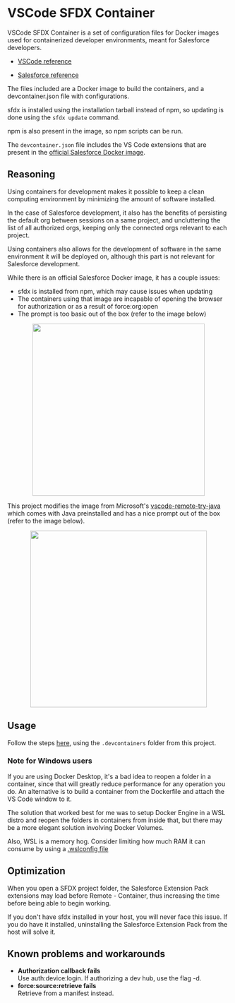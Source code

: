 # VSCode SFDX Container

VSCode SFDX Container is a set of configuration files for Docker images used for containerized developer environments, meant for Salesforce developers.

- [VSCode reference](https://code.visualstudio.com/docs/remote/containers)

- [Salesforce reference](https://developer.salesforce.com/tools/vscode/en/user-guide/remote-development/)

The files included are a Docker image to build the containers, and a devcontainer.json file with configurations.

sfdx is installed using the installation tarball instead of npm, so updating is done using the `sfdx update` command.

npm is also present in the image, so npm scripts can be run.

The `devcontainer.json` file includes the VS Code extensions that are present in the [official Salesforce Docker image](https://hub.docker.com/r/salesforce/salesforcedx).

## Reasoning
Using containers for development makes it possible to keep a clean computing environment by minimizing the amount of software installed.

In the case of Salesforce development, it also has the benefits of persisting the default org between sessions on a same project, and uncluttering the list of all authorized orgs, keeping only the connected orgs relevant to each project.

Using containers also allows for the development of software in the same environment it will be deployed on, although this part is not relevant for Salesforce development.

While there is an official Salesforce Docker image, it has a couple issues:
- sfdx is installed from npm, which may cause issues when updating
- The containers using that image are incapable of opening the browser for authorization or as a result of force:org:open
- The prompt is too basic out of the box (refer to the image below)

<p align="center">
	<img src="https://user-images.githubusercontent.com/66442848/147389933-370c1921-f567-4789-abf5-9dd0ef0bdf2f.png" width="390" >
</p>

This project modifies the image from Microsoft's [vscode-remote-try-java](https://github.com/microsoft/vscode-remote-try-java) which comes with Java preinstalled and has a nice prompt out of the box  (refer to the image below).

<p align="center">
    <img src="https://user-images.githubusercontent.com/66442848/147389380-2d4e88bc-70de-4ac1-8de7-01fcef5eb98e.png" width="400" >
</p>


## Usage

Follow the steps [here](https://code.visualstudio.com/docs/remote/containers), using the `.devcontainers` folder from this project.

### Note for Windows users

If you are using Docker Desktop, it's a bad idea to reopen a folder in a container, since that will greatly reduce performance for any operation you do. An alternative is to build a container from the Dockerfile and attach the VS Code window to it.

The solution that worked best for me was to setup Docker Engine in a WSL distro and reopen the folders in containers from inside that, but there may be a more elegant solution involving Docker Volumes.

Also, WSL is a memory hog. Consider limiting how much RAM it can consume by using a [.wslconfig file](https://docs.microsoft.com/en-us/windows/wsl/wsl-config)


## Optimization

When you open a SFDX project folder, the Salesforce Extension Pack extensions may load before Remote - Container, thus increasing the time before being able to begin working.

If you don't have sfdx installed in your host, you will never face this issue. If you do have it installed, uninstalling the Salesforce Extension Pack from the host will solve it.

## Known problems and workarounds

- **Authorization callback fails** <br/>
Use auth:device:login. If authorizing a dev hub, use the flag -d.
- **force:source:retrieve fails** <br />
Retrieve from a manifest instead.
